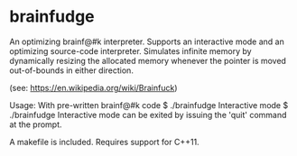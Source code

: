 # brainfudge
An optimizing brainf@#k interpreter.  Supports an interactive mode and an optimizing source-code interpreter. 
Simulates infinite memory by dynamically resizing the allocated memory whenever the pointer is moved out-of-bounds in either direction.  

(see: https://en.wikipedia.org/wiki/Brainfuck)

Usage:
        With pre-written brainf@#k code
                $ ./brainfudge <source code file>
        Interactive mode
                $ ./brainfudge
        Interactive mode can be exited by issuing the 'quit' command at the prompt.

A makefile is included.  Requires support for C++11.

